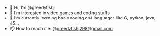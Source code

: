 - 👋 Hi, I’m @greedyfishj
- 👀 I’m interested in video games and coding stuffs
- 🌱 I’m currently learning basic coding and languages like C, python, java, JS...
- 📫 How to reach me: @greedyfishj298@gmail.com
